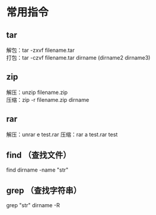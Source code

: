# 常用指令  
## tar  
解包：tar -zxvf filename.tar  
打包：tar -czvf filename.tar dirname  (dirname2 dirname3)  

## zip  
解压：unzip filename.zip  
压缩：zip -r filename.zip dirname  

## rar
解压：unrar e test.rar
压缩：rar a test.rar test

## find （查找文件）  
find dirname -name "str"

## grep （查找字符串）  
grep "str" dirname -R
